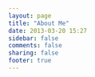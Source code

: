 ```yaml
---
layout: page
title: "About Me"
date: 2013-03-20 15:27
sidebar: false
comments: false
sharing: false
footer: true
---
```


